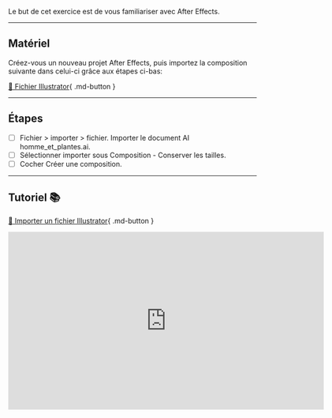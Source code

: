 Le but de cet exercice est de vous familiariser avec After Effects.   
***  

## Matériel

Créez-vous un nouveau projet After Effects, puis importez la composition suivante dans celui-ci grâce aux étapes ci-bas:   

[📁 Fichier Illustrator](https://cmontmorency365.sharepoint.com/:u:/s/TIM-582214-Animation2d77/EU6g4HsANVVDkl_lfBlQZqoBul7pI0kfARwDunCfrS9Y8g?e=ncXahl){ .md-button }   <br>


***  


## Étapes

- [ ] Fichier > importer > fichier. Importer le document AI homme_et_plantes.ai.
- [ ] Sélectionner importer sous Composition - Conserver les tailles.
- [ ] Cocher Créer une composition.

***  
## Tutoriel 📚

[📁 Importer un fichier Illustrator](https://cmontmorency365.sharepoint.com/:v:/s/TIM-582214-Animation2d77/EdI5lkKcDQJMgKe6_Wriwv8Btq28oIYdU8xMQoIEX2FbDA?e=z4jX1l){ .md-button }   <br>

<iframe src="https://cmontmorency365.sharepoint.com/sites/TIM-582214-Animation2d77/_layouts/15/embed.aspx?UniqueId=429639d2-0d9c-4c02-80a7-bafd6ae2c2ff&embed=%7B%22ust%22%3Atrue%2C%22hv%22%3A%22CopyEmbedCode%22%7D&referrer=StreamWebApp&referrerScenario=EmbedDialog.Create" width="640" height="360" frameborder="0" scrolling="no" allowfullscreen title="03_importer_image_ae.mp4"></iframe>


